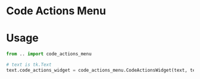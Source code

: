 # Code Actions Menu

# Usage

```python
from .. import code_actions_menu

# text is tk.Text
text.code_actions_widget = code_actions_menu.CodeActionsWidget(text, text)
```